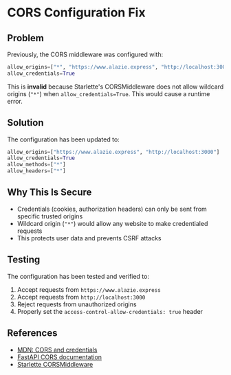 # CORS Configuration Fix

## Problem
Previously, the CORS middleware was configured with:
```python
allow_origins=["*", "https://www.alazie.express", "http://localhost:3000"]
allow_credentials=True
```

This is **invalid** because Starlette's CORSMiddleware does not allow wildcard origins (`"*"`) when `allow_credentials=True`. This would cause a runtime error.

## Solution
The configuration has been updated to:
```python
allow_origins=["https://www.alazie.express", "http://localhost:3000"]
allow_credentials=True
allow_methods=["*"]
allow_headers=["*"]
```

## Why This Is Secure
- Credentials (cookies, authorization headers) can only be sent from specific trusted origins
- Wildcard origin (`"*"`) would allow any website to make credentialed requests
- This protects user data and prevents CSRF attacks

## Testing
The configuration has been tested and verified to:
1. Accept requests from `https://www.alazie.express`
2. Accept requests from `http://localhost:3000`
3. Reject requests from unauthorized origins
4. Properly set the `access-control-allow-credentials: true` header

## References
- [MDN: CORS and credentials](https://developer.mozilla.org/en-US/docs/Web/HTTP/CORS#credentialed_requests_and_wildcards)
- [FastAPI CORS documentation](https://fastapi.tiangolo.com/tutorial/cors/)
- [Starlette CORSMiddleware](https://www.starlette.io/middleware/#corsmiddleware)
